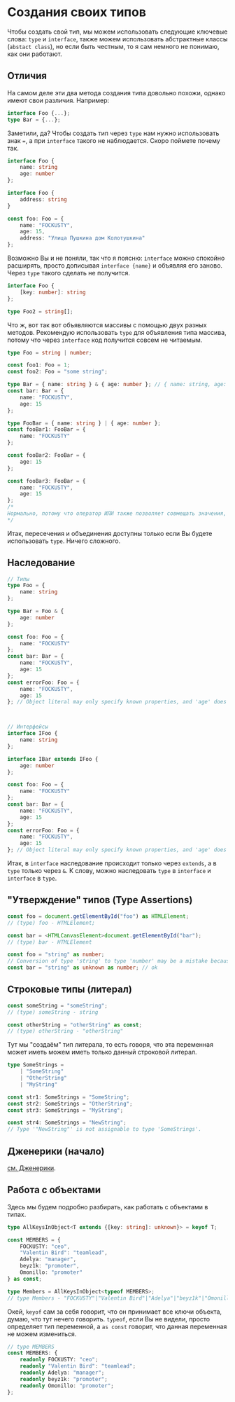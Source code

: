 # Создания своих типов

Чтобы создать свой тип, мы можем использовать следующие ключевые слова: `type` и `interface`, также можем использовать абстрактные классы (`abstact class`), но если быть честным, то я сам немного не понимаю, как они работают.

## Отличия

На самом деле эти два метода создания типа довольно похожи, однако имеют свои различия. Например:
```ts
interface Foo {...};
type Bar = {...};
```
Заметили, да? Чтобы создать тип через `type` нам нужно использовать знак `=`, а при `interface` такого не наблюдается. Скоро поймете почему так.
```ts
interface Foo {
	name: string
	age: number
};

interface Foo {
	address: string
}

const foo: Foo = {
	name: "FOCKUSTY",
	age: 15,
	address: "Улица Пушкина дом Колотушкина"
};
```
Возможно Вы и не поняли, так что я поясню: `interface` можно спокойно расширять, просто дописывая `interface {name}` и объявляя его заново. Через `type` такого сделать не получится.
```ts
interface Foo {
	[key: number]: string
};

type Foo2 = string[];
```
Что ж, вот так вот объявляются массивы с помощью двух разных методов. Рекомендую использовать `type` для объявления типа массива, потому что через `interface` код получится совсем не читаемым.
```ts
type Foo = string | number;

const foo1: Foo = 1;
const foo2: Foo = "some string";

type Bar = { name: string } & { age: number }; // { name: string, age: number }
const bar: Bar = {
	name: "FOCKUSTY",
	age: 15
};

type FooBar = { name: string } | { age: number };
const fooBar1: FooBar = {
	name: "FOCKUSTY"
};

const fooBar2: FooBar = {
	age: 15
};

const fooBar3: FooBar = {
	name: "FOCKUSTY",
	age: 15
};
/*
Нормально, потому что оператор ИЛИ также позволяет совмещать значения, то есть в нём сочитается также оператор И.
*/
```
Итак, пересечения и объединения доступны только если Вы будете использовать `type`. Ничего сложного.
## Наследование

```ts
// Типы
type Foo = {
	name: string
};

type Bar = Foo & {
	age: number
};

const foo: Foo = {
	name: "FOCKUSTY"
};
const bar: Bar = {
	name: "FOCKUSTY",
	age: 15
};
const errorFoo: Foo = {
	name: "FOCKUSTY",
	age: 15
}; // Object literal may only specify known properties, and 'age' does not exist in type 'Foo'



// Интерфейсы
interface IFoo {
	name: string
};

interface IBar extends IFoo {
	age: number
};

const foo: Foo = {
	name: "FOCKUSTY"
};
const bar: Bar = {
	name: "FOCKUSTY",
	age: 15
};
const errorFoo: Foo = {
	name: "FOCKUSTY",
	age: 15
}; // Object literal may only specify known properties, and 'age' does not exist in type 'Foo'
```
Итак, в `interface` наследование происходит только через `extends`, а в `type` только через `&`. К слову, можно наследовать `type` в `interface` и `interface` в `type`.
## "Утверждение" типов (Type Assertions)

```ts
const foo = document.getElementById("foo") as HTMLElement;
// (type) foo - HTMLElement;

const bar = <HTMLCanvasElement>document.getElementById("bar");
// (type) bar - HTMLElement
```
```ts
const foo = "string" as number;
// Conversion of type 'string' to type 'number' may be a mistake because neither type sufficiently overlaps with the other. If this was intentional, convert the expression to 'unknown' first.
const bar = "string" as unknown as number; // ok
```
## Строковые типы (литерал)

```ts
const someString = "someString";
// (type) someString - string

const otherString = "otherString" as const;
// (type) otherString - "otherString"
```
Тут мы "создаём" тип литерала, то есть говоря, что эта переменная может иметь можем иметь только данный строковой литерал.
```ts
type SomeStrings = 
	| "SomeString"
	| "OtherString"
	| "MyString"

const str1: SomeStrings = "SomeString";
const str2: SomeStrings = "OtherString";
const str3: SomeStrings = "MyString";

const str4: SomeStrings = "NewString";
// Type '"NewString"' is not assignable to type 'SomeStrings'.
```
## Дженерики (начало)

[см. Дженерики](./Дженерики%20(Generics).md).

## Работа с объектами

Здесь мы будем подробно разбирать, как работать с объектами в типах.
```ts
type AllKeysInObject<T extends {[key: string]: unknown}> = keyof T;

const MEMBERS = {
	FOCKUSTY: "ceo",
	"Valentin Bird": "teamlead",
	Adelya: "manager",
	beyz1k: "promoter",
	Omonillo: "promoter"
} as const;

type Members = AllKeysInObject<typeof MEMBERS>;
// type Members - "FOCKUSTY"|"Valentin Bird"|"Adelya"|"beyz1k"|"Omonillo"
```
Окей, `keyof` сам за себя говорит, что он принимает все ключи объекта, думаю, что тут нечего говорить. `typeof`, если Вы не видели, просто определяет тип переменной, а `as const` говорит, что данная переменная не можем измениться.
```ts
// type MEMBERS
const MEMBERS: {  
	readonly FOCKUSTY: "ceo";  
	readonly "Valentin Bird": "teamlead";  
	readonly Adelya: "manager";  
	readonly beyz1k: "promoter";  
	readonly Omonillo: "promoter";  
};
```